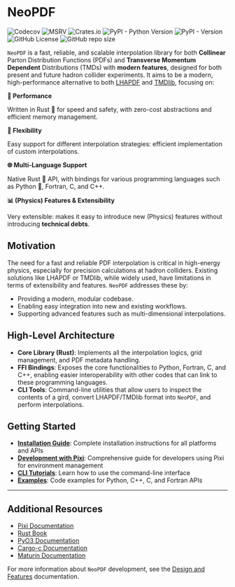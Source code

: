 # NeoPDF

![Codecov](https://img.shields.io/codecov/c/github/Radonirinaunimi/neopdf?style=flat-square&logo=codecov&logoColor=red&color=blue)
![MSRV](https://img.shields.io/crates/msrv/neopdf?style=flat-square&logo=rust&color=red)
![Crates.io](https://img.shields.io/crates/v/neopdf?style=flat-square&logo=rust&color=blue)
![PyPI - Python Version](https://img.shields.io/pypi/pyversions/neopdf-hep?style=flat-square&logo=python)
![PyPI - Version](https://img.shields.io/pypi/v/neopdf-hep?style=flat-square&logo=python&logoColor=yellow&color=%1d881d)
![GitHub License](https://img.shields.io/github/license/Radonirinaunimi/neopdf?style=flat-square&logo=gplv3&logoColor=red)
![GitHub repo size](https://img.shields.io/github/repo-size/Radonirinaunimi/neopdf?style=flat-square&logo=github)

`NeoPDF` is a fast, reliable, and scalable interpolation library for both **Collinear** Parton
Distribution Functions (PDFs) and **Transverse Momentum Dependent** Distributions (TMDs) with
**modern features**, designed for both present and future hadron collider experiments. It aims
to be a modern, high-performance alternative to both [LHAPDF](https://www.lhapdf.org/) and
[TMDlib](https://tmdlib.hepforge.org/), focusing on:

<div class="feature-grid">
  <div class="feature-card">
      <strong>🚀 Performance</strong>
      <p>Written in Rust 🦀 for speed and safety, with zero-cost abstractions and efficient memory management.</p>
  </div>
  <div class="feature-card">
      <strong>🧩 Flexibility</strong>
      <p>Easy support for different interpolation strategies: efficient implementation of custom interpolations.</p>
  </div>
  <div class="feature-card">
      <strong>🌐 Multi-Language Support</strong>
      <p>Native Rust 🦀 API, with bindings for various programming languages such as Python 🐍, Fortran, C, and C++.</p>
  </div>
  <div class="feature-card">
      <strong>📊 (Physics) Features & Extensibility</strong>
      <p>Very extensible: makes it easy to introduce new (Physics) features without introducing <b>technical debts</b>.</p>
  </div>
</div>

## Motivation

The need for a fast and reliable PDF interpolation is critical in high-energy physics, especially
for precision calculations at hadron colliders. Existing solutions like LHAPDF or TMDlib, while
widely used, have limitations in terms of extensibility and features. `NeoPDF` addresses these by:

- Providing a modern, modular codebase.
- Enabling easy integration into new and existing workflows.
- Supporting advanced features such as multi-dimensional interpolations.

## High-Level Architecture

- **Core Library (Rust)**: Implements all the interpolation logics, grid management, and PDF
    metadata handling.
- **FFI Bindings**: Exposes the core functionalities to Python, Fortran, C, and C++, enabling
    easier interoperability with other codes that can link to these programming languages.
- **CLI Tools**: Command-line utilities that allow users to inspect the contents of a gird,
    convert LHAPDF/TMDlib format into `NeoPDF`, and perform interpolations.

## Getting Started

- **[Installation Guide](./installation.md)**: Complete installation instructions for all platforms and APIs
- **[Development with Pixi](./development-with-pixi.md)**: Comprehensive guide for developers using Pixi for environment management
- **[CLI Tutorials](./cli-tutorials.md)**: Learn how to use the command-line interface
- **[Examples](./examples/)**: Code examples for Python, C++, C, and Fortran APIs

---

## Additional Resources

- [Pixi Documentation](https://pixi.sh/latest/)
- [Rust Book](https://doc.rust-lang.org/book/)
- [PyO3 Documentation](https://pyo3.rs/)
- [Cargo-c Documentation](https://crates.io/crates/cargo-c)
- [Maturin Documentation](https://www.maturin.rs/)

For more information about `NeoPDF` development, see the [Design and Features](./design-and-features.md)
documentation.
